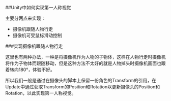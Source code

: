 ##Unity中如何实现第一人称视觉

主要分两点来实现：

- 摄像机跟随人物行走
- 摄像机可受鼠标滑动控制





###实现摄像机跟随人物行走

这里也有两种办法，一种是将摄像机作为人物的子物体，这样在人物行走时摄像机将作为子物体而跟随移动，但是这种方法不太好的就是人物掉头时摄像机画面也跟着转向180°，体验不好。

所以我们一般是通过在摄像头的脚本上保留一份角色的Transform的引用，在Update中通过获取Transform的Position和Rotation以更新摄像头的Position和Rotation，以此实现第一人称视觉。




